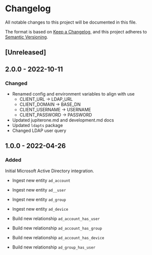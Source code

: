# Changelog

All notable changes to this project will be documented in this file.

The format is based on [Keep a Changelog](https://keepachangelog.com/en/1.0.0/),
and this project adheres to
[Semantic Versioning](https://semver.org/spec/v2.0.0.html).

## [Unreleased]

## 2.0.0 - 2022-10-11

### Changed

- Renamed config and environment variables to align with use
  - CLIENT_URL -> LDAP_URL
  - CLIENT_DOMAIN -> BASE_DN
  - CLIENT_USERNAME -> USERNAME
  - CLIENT_PASSWORD -> PASSWORD
- Updated jupiterone.md and development.md docs
- Updated `ldapts` package
- Changed LDAP user query

## 1.0.0 - 2022-04-26

### Added

Initial Microsoft Active Directory integration.

- Ingest new entity `ad_account`
- Ingest new entity `ad__user`
- Ingest new entity `ad_group`
- Ingest new entity `ad_device`

- Build new relationship `ad_account_has_user`
- Build new relationship `ad_account_has_group`
- Build new relationship `ad_account_has_device`
- Build new relationship `ad_group_has_user`
